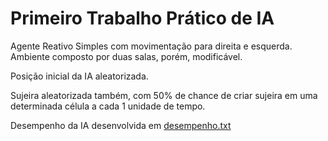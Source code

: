 # Primeiro Trabalho Prático de IA
Agente Reativo Simples com movimentação para direita e esquerda.
Ambiente composto por duas salas, porém, modificável.

Posição inicial da IA aleatorizada.

Sujeira aleatorizada também, com 50% de chance de criar sujeira em uma determinada célula a cada 1 unidade de tempo.

Desempenho da IA desenvolvida em [desempenho.txt](https://github.com/victorrlo/ia/blob/main/tp1/desempenho.txt)

